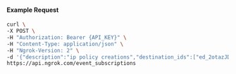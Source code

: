 <!-- Code generated for API Clients. DO NOT EDIT. -->

#### Example Request

```bash
curl \
-X POST \
-H "Authorization: Bearer {API_KEY}" \
-H "Content-Type: application/json" \
-H "Ngrok-Version: 2" \
-d '{"description":"ip policy creations","destination_ids":["ed_2otazJDoRL7RVQPMEBtEw0VI725"],"metadata":"{\"environment\": \"staging\"}","sources":[{"type":"ip_policy_created.v0"}]}' \
https://api.ngrok.com/event_subscriptions
```
